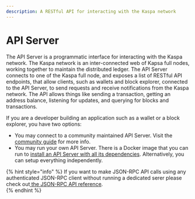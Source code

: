 ```yaml
---
description: A RESTful API for interacting with the Kaspa network
---
```


# API Server

The API Server is a programmatic interface for interacting with the Kaspa network. The Kaspa network is an inter-connected web of Kapsa full nodes, working together to maintain the distributed ledger. The API Server connects to one of the Kaspa full node, and exposes a list of RESTful API endpoints, that allow clients, such as wallets and block explorer, connected to the API Server, to send requests and receive notifications from the Kaspa network. The API allows things like sending a transaction, getting an address balance, listening for updates, and querying for blocks and transactions.

If you are a developer building an application such as a wallet or a block explorer, you have two options:

* You may connect to a community maintained API Server. Visit the [community guide](../../community/community-guide.md) for more info.
* You may run your own API Server. There is a Docker image that you can run to [install an API Server with all its dependencies](../../try-kaspa/api-server/api-server-setup-using-docker.md). Alternatively, you can setup everything independently.

{% hint style="info" %}
If you want to make JSON-RPC API calls using any authenticated JSON-RPC client without running a dedicated serer please check out[ the JSON-RPC API reference](../rpc-api-ref/).  
{% endhint %}

## 






